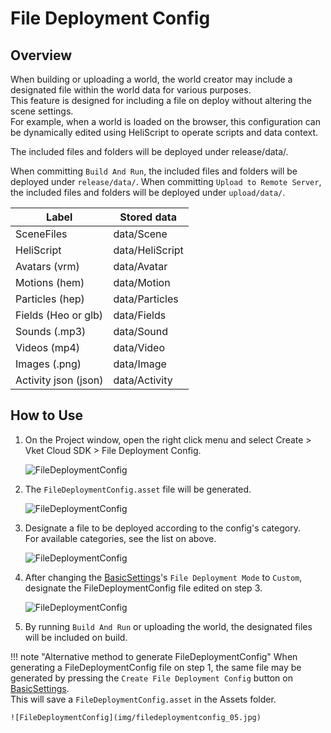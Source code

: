 # File Deployment Config

## Overview

When building or uploading a world, the world creator may include a designated file within the world data for various purposes.<br>
This feature is designed for including a file on deploy without altering the scene settings.<br>
For example, when a world is loaded on the browser, this configuration can be dynamically edited using HeliScript to operate scripts and data context.

The included files and folders will be deployed under release/data/.

When committing `Build And Run`,  the included files and folders will be deployed under `release/data/`.
When committing `Upload to Remote Server`, the included files and folders will be deployed under `upload/data/`.

| Label | Stored data |
| ----   | ---- |
| SceneFiles | data/Scene |
| HeliScript | data/HeliScript |
| Avatars (vrm) | data/Avatar |
| Motions (hem) | data/Motion |
| Particles (hep) | data/Particles |
| Fields (Heo or glb) | data/Fields |
| Sounds (.mp3) | data/Sound |
| Videos (mp4) | data/Video |
| Images (.png) | data/Image |
| Activity json (json) | data/Activity |

## How to Use

1. On the Project window, open the right click menu and select Create > Vket Cloud SDK > File Deployment Config.

    ![FileDeploymentConfig](img/filedeploymentconfig_01.jpg)

1. The `FileDeploymentConfig.asset` file will be generated.

    ![FileDeploymentConfig](img/filedeploymentconfig_02.jpg)

1. Designate a file to be deployed according to the config's category.<br>
For available categories, see the list on above.

    ![FileDeploymentConfig](img/filedeploymentconfig_03.jpg)

1. After changing the [BasicSettings](../VketCloudSettings/BasicSettings.md)'s `File Deployment Mode` to `Custom`, designate the FileDeploymentConfig file edited on step 3.

    ![FileDeploymentConfig](img/filedeploymentconfig_04.jpg)

1. By running `Build And Run` or uploading the world, the designated files will be included on build.

!!! note "Alternative method to generate FileDeploymentConfig"
    When generating a FileDeploymentConfig file on step 1, the same file may be generated by pressing the `Create File Deployment Config` button on [BasicSettings](../VketCloudSettings/BasicSettings.md).<br> This will save a `FileDeploymentConfig.asset` in the Assets folder.

    ![FileDeploymentConfig](img/filedeploymentconfig_05.jpg)
